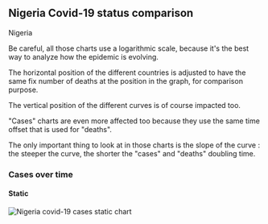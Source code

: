 ## Nigeria Covid-19 status comparison 

Nigeria



Be careful, all those charts use a logarithmic scale, because it's the best way to analyze how the epidemic is evolving.
 
The horizontal position of the different countries is adjusted to have the same fix number of deaths at the position in the graph, for comparison purpose.

The vertical position of the different curves is of course impacted too.

"Cases" charts are even more affected too because they use the same time offset that is used for "deaths".

The only important thing to look at in those charts is the slope of the curve : the steeper the curve, the shorter the "cases" and "deaths" doubling time.



 
### Cases over time
 
#### Static
![Nigeria covid-19 cases static chart](https://raw.githubusercontent.com/madlag/coronavirus_study/master/notebooks/graphs/2020-03-20/countries/Nigeria/2020-03-20_Nigeria_deaths.png "Nigeria covid-19 cases static chart")   


